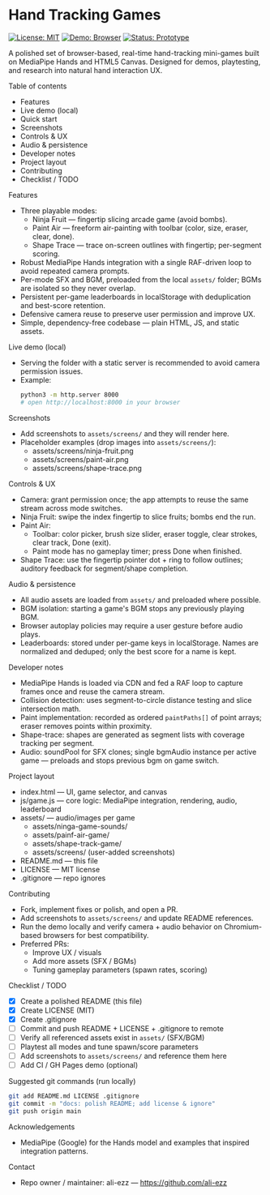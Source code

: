 <!-- task_progress: 40% -->

# Hand Tracking Games

[![License: MIT](https://img.shields.io/badge/License-MIT-blue.svg)](LICENSE) [![Demo: Browser](https://img.shields.io/badge/demo-browser-lightgrey.svg)](#) [![Status: Prototype](https://img.shields.io/badge/status-prototype-yellow.svg)](#)

A polished set of browser-based, real-time hand-tracking mini-games built on MediaPipe Hands and HTML5 Canvas. Designed for demos, playtesting, and research into natural hand interaction UX.

Table of contents
- Features
- Live demo (local)
- Quick start
- Screenshots
- Controls & UX
- Audio & persistence
- Developer notes
- Project layout
- Contributing
- Checklist / TODO

Features
- Three playable modes:
  - Ninja Fruit — fingertip slicing arcade game (avoid bombs).
  - Paint Air — freeform air-painting with toolbar (color, size, eraser, clear, done).
  - Shape Trace — trace on-screen outlines with fingertip; per-segment scoring.
- Robust MediaPipe Hands integration with a single RAF-driven loop to avoid repeated camera prompts.
- Per-mode SFX and BGM, preloaded from the local `assets/` folder; BGMs are isolated so they never overlap.
- Persistent per-game leaderboards in localStorage with deduplication and best-score retention.
- Defensive camera reuse to preserve user permission and improve UX.
- Simple, dependency-free codebase — plain HTML, JS, and static assets.

Live demo (local)
- Serving the folder with a static server is recommended to avoid camera permission issues.
- Example:
  ```bash
  python3 -m http.server 8000
  # open http://localhost:8000 in your browser
  ```

Screenshots
- Add screenshots to `assets/screens/` and they will render here.
- Placeholder examples (drop images into `assets/screens/`):
  - assets/screens/ninja-fruit.png
  - assets/screens/paint-air.png
  - assets/screens/shape-trace.png

Controls & UX
- Camera: grant permission once; the app attempts to reuse the same stream across mode switches.
- Ninja Fruit: swipe the index fingertip to slice fruits; bombs end the run.
- Paint Air:
  - Toolbar: color picker, brush size slider, eraser toggle, clear strokes, clear track, Done (exit).
  - Paint mode has no gameplay timer; press Done when finished.
- Shape Trace: use the fingertip pointer dot + ring to follow outlines; auditory feedback for segment/shape completion.

Audio & persistence
- All audio assets are loaded from `assets/` and preloaded where possible.
- BGM isolation: starting a game's BGM stops any previously playing BGM.
- Browser autoplay policies may require a user gesture before audio plays.
- Leaderboards: stored under per-game keys in localStorage. Names are normalized and deduped; only the best score for a name is kept.

Developer notes
- MediaPipe Hands is loaded via CDN and fed a RAF loop to capture frames once and reuse the camera stream.
- Collision detection: uses segment-to-circle distance testing and slice intersection math.
- Paint implementation: recorded as ordered `paintPaths[]` of point arrays; eraser removes points within proximity.
- Shape-trace: shapes are generated as segment lists with coverage tracking per segment.
- Audio: soundPool for SFX clones; single bgmAudio instance per active game — preloads and stops previous bgm on game switch.

Project layout
- index.html — UI, game selector, and canvas
- js/game.js — core logic: MediaPipe integration, rendering, audio, leaderboard
- assets/ — audio/images per game
  - assets/ninga-game-sounds/
  - assets/painf-air-game/
  - assets/shape-track-game/
  - assets/screens/ (user-added screenshots)
- README.md — this file
- LICENSE — MIT license
- .gitignore — repo ignores

Contributing
- Fork, implement fixes or polish, and open a PR.
- Add screenshots to `assets/screens/` and update README references.
- Run the demo locally and verify camera + audio behavior on Chromium-based browsers for best compatibility.
- Preferred PRs:
  - Improve UX / visuals
  - Add more assets (SFX / BGMs)
  - Tuning gameplay parameters (spawn rates, scoring)

Checklist / TODO
- [x] Create a polished README (this file)
- [x] Create LICENSE (MIT)
- [x] Create .gitignore
- [ ] Commit and push README + LICENSE + .gitignore to remote
- [ ] Verify all referenced assets exist in `assets/` (SFX/BGM)
- [ ] Playtest all modes and tune spawn/score parameters
- [ ] Add screenshots to `assets/screens/` and reference them here
- [ ] Add CI / GH Pages demo (optional)

Suggested git commands (run locally)
```bash
git add README.md LICENSE .gitignore
git commit -m "docs: polish README; add license & ignore"
git push origin main
```

Acknowledgements
- MediaPipe (Google) for the Hands model and examples that inspired integration patterns.

Contact
- Repo owner / maintainer: ali-ezz — https://github.com/ali-ezz
